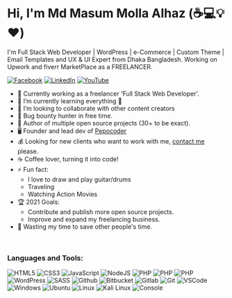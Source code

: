 # Hi, I'm Md Masum Molla Alhaz (:coffee::computer::bulb::heart:)

I'm Full Stack Web Developer | WordPress | e-Commerce | Custom Theme | Email Templates and UX & UI Expert from Dhaka
Bangladesh. Working on Upwork and fiverr MarketPlace as a FREELANCER.


[![Facebook](https://img.shields.io/badge/Facebook-%231877F2.svg?&style=flat-square&logo=facebook&logoColor=white)](https://www.facebook.com/masummollaalhaz)
[![LinkedIn](https://img.shields.io/badge/LinkedIn-%230077B5.svg?&style=flat-square&logo=linkedin&logoColor=white)](https://www.linkedin.com/in/mdmasummollaalhaz/)
[![YouTube](https://img.shields.io/badge/YouTube-%23FF0000.svg?&style=flat-square&logo=youtube&logoColor=white)](https://www.youtube.com/channel/UCiXzEGg7cwFUZhrOdu86TdQ)


- 💪 Currently working as a freelancer 'Full Stack Web Developer'.
- 🌱 I’m currently learning everything 🤣
- 👯 I’m looking to collaborate with other content creators
- 🔏 Bug bounty hunter in free time.
- 💝 Author of multiple open source projects (30+ to be exact).
- 🖥️ Founder and lead dev of [Pepocoder](https://pepocoder.com)
- 💰 Looking for new clients who want to work with me, [contact me](mailto:masummolla.cse@gmail.com) please.
- ☕ Coffee lover, turning it into code!
- ⚡ Fun fact:
  - I love to draw and play guitar/drums
  - Traveling
  - Watching Action Movies
- 🏆 2021 Goals:
  - Contribute and publish more open source projects.
  - Improve and expand my freelancing business.
- 🎯 Wasting my time to save other people's time.


<br />

### Languages and Tools:

![HTML5](https://img.icons8.com/color/30/html-5.png)
![CSS3](https://img.icons8.com/color/30/css3.png)
![JavaScript](https://img.icons8.com/color/30/javascript.png)
![NodeJS](https://img.icons8.com/color/30/nodejs.png)
![PHP](https://img.icons8.com/color/30/php.png)
![PHP](https://img.icons8.com/color/30/mysql.png)
![PHP](https://img.icons8.com/color/30/sql.png)
![WordPress](https://img.icons8.com/color/30/wordpress.png)
![SASS](https://img.icons8.com/color/30/sass.png)
![Github](https://img.icons8.com/material-outlined/30/github.png)
![Bitbucket](https://img.icons8.com/color/30/bitbucket.png)
![Gitlab](https://img.icons8.com/color/30/gitlab.png)
![Git](https://img.icons8.com/color/30/git.png)
![VSCode](https://img.icons8.com/color/30/visual-studio-code-2019.png)
![Windows](https://img.icons8.com/color/30/windows-10.png)
![Ubuntu](https://img.icons8.com/color/30/ubuntu--v1.png)
![Linux](https://img.icons8.com/color/30/linux.png)
![Kali Linux](https://img.icons8.com/color/30/kali-linux.png)
![Console](https://img.icons8.com/color/30/console.png)
<br />
<br />

